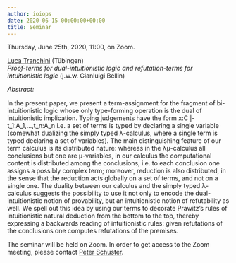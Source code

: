 ```yaml
---
author: ioiops
date: 2020-06-15 00:00:00+00:00
title: Seminar
---
```


Thursday, June 25th, 2020, 11:00, on Zoom.

[Luca Tranchini](https://uni-tuebingen.de/en/faculties/faculty-of-science/departments/computer-science/lehrstuehle/logik-und-sprachtheorie/persons/dr-luca-tranchini/) (Tübingen)\
_Proof-terms for dual-intuitionistic logic and refutation-terms for intuitionistic logic_ (j.w.w. Gianluigi Bellin)

*Abstract:* 

In the present paper, we present a term-assignment for the fragment of bi-intuitionistic logic whose only type-forming operation is the dual of intuitionistic implication. Typing judgements have the form x:C |- t_1:A_1,...,t_n:A_n i.e. a set of terms is typed by declaring a single variable (somewhat dualizing the simply typed λ-calculus, where a single term is typed declaring a set of variables). The main distinguishing feature of our term calculus is its distributed nature: whereas in the λμ-calculus all conclusions but one are μ-variables, in our calculus the computational content is distributed among the conclusions, i.e. to each conclusion one assigns a possibly complex term; moreover, reduction is also distributed, in the sense that the reduction acts globally on a set of terms, and not on a single one. The duality between our calculus and the simply typed λ-calculus suggests the possibility to use it not only to encode the dual-intuitionistic notion of provability, but an intuitionistic notion of refutability as well. We spell out this idea by using our terms to decorate Prawitz’s rules of intuitionistic natural deduction from the bottom to the top, thereby expressing a backwards reading of intuitionistic rules: given refutations of the conclusions one computes refutations of the premises. 

The seminar will be held on Zoom. In order to get access to the Zoom meeting, please contact [Peter Schuster](http://www.di.univr.it/?ent=persona&id=21404&lang=en).
